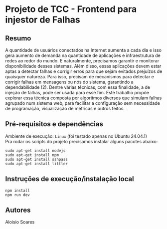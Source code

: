 # **Projeto de TCC - Frontend para injestor de Falhas**

## **Resumo**
<span style="font-size: 14px;"> 
A quantidade de usuários conectados na Internet aumenta a cada dia e isso gera aumento
de demanda na quantidade de aplicações e infraestrutura de redes ao redor do mundo. E
naturalmente, precisamos garantir e monitorar disponibilidade desses sistemas. Além
disso, essas aplicações devem estar aptas a detectar falhas e corrigir erros para que
sejam evitados prejuízos de quaisquer natureza. Para isso, precisam de mecanismos para
detectar e corrigir falhas em mensagens ou nós do sistema, garantindo a
dependabilidade (2). Dentre várias técnicas, com essa finalidade, a de injeção de falhas,
pode ser usada para esse fim. Este trabalho propõe explorar essa técnica composta por
algoritmos diversos que simulam falhas agrupado num sistema web, para facilitar a
configuração sem necessidade de programação, visualização de métricas e outros feitos.
</span>

## **Pré-requisitos e dependências**
Ambiente de execução: `Linux` (foi testado apenas no Ubuntu 24.04.1)<br>
Pra rodar os scripts do projeto precisamos instalar alguns pacotes abaixo:<br>

```
sudo apt-get install nodejs
sudo apt-get install npm
sudo apt-get install sshpass 
sudo apt-get install littler
```

## **Instruções de execução/instalação local**
```
npm install
npm run dev 
```

## **Autores**
Aloisio Soares

<br><br>